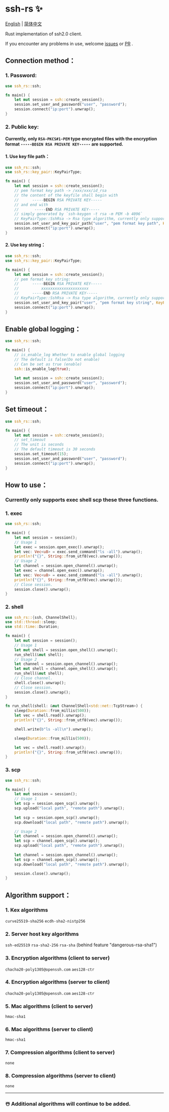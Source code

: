 # ssh-rs ✨

[English](https://github.com/1148118271/ssh-rs/blob/main/README.md)  |  [简体中文](https://github.com/1148118271/ssh-rs/blob/main/README_ZH.md)

Rust implementation of ssh2.0 client.

If you encounter any problems in use, welcome [issues](https://github.com/1148118271/ssh-rs/issues)
or [PR](https://github.com/1148118271/ssh-rs/pulls) .

## Connection method：

### 1. Password:
```rust
use ssh_rs::ssh;

fn main() {
    let mut session = ssh::create_session();
    session.set_user_and_password("user", "password");
    session.connect("ip:port").unwrap();
}
```

### 2. Public key:
#### Currently, only `RSA-PKCS#1-PEM` type encrypted files with the encryption format `-----BEGIN RSA PRIVATE KEY-----` are supported.

#### 1. Use key file path：
```rust
use ssh_rs::ssh;
use ssh_rs::key_pair::KeyPairType;

fn main() {
    let mut session = ssh::create_session();
    // pem format key path -> /xxx/xxx/id_rsa
    // the content of the keyfile shall begin with
    //      -----BEGIN RSA PRIVATE KEY-----
    // and end with
    //       -----END RSA PRIVATE KEY-----
    // simply generated by `ssh-keygen -t rsa -m PEM -b 4096`
    // KeyPairType::SshRsa -> Rsa type algorithm, currently only supports rsa.
    session.set_user_and_key_pair_path("user", "pem format key path", KeyPairType::SshRsa).unwrap();
    session.connect("ip:port").unwrap();
}    
```

#### 2. Use key string：
```rust
use ssh_rs::ssh;
use ssh_rs::key_pair::KeyPairType;

fn main() {
    let mut session = ssh::create_session();
    // pem format key string:
    //      -----BEGIN RSA PRIVATE KEY-----
    //          xxxxxxxxxxxxxxxxxxxxx
    //      -----END RSA PRIVATE KEY-----
    // KeyPairType::SshRsa -> Rsa type algorithm, currently only supports rsa.
    session.set_user_and_key_pair("user", "pem format key string", KeyPairType::SshRsa).unwrap();
    session.connect("ip:port").unwrap();
}
```

## Enable global logging：

```rust
use ssh_rs::ssh;

fn main() {
    // is_enable_log Whether to enable global logging
    // The default is false(Do not enable)
    // Can be set as true (enable)
    ssh::is_enable_log(true);
    
    let mut session = ssh::create_session();
    session.set_user_and_password("user", "password");
    session.connect("ip:port").unwrap();
}
```


## Set timeout：

```rust
use ssh_rs::ssh;

fn main() {
    let mut session = ssh::create_session();
    // set_timeout
    // The unit is seconds
    // The default timeout is 30 seconds
    session.set_timeout(15);
    session.set_user_and_password("user", "password");
    session.connect("ip:port").unwrap();
}
```


## How to use：

### Currently only supports exec shell scp these three functions.

### 1. exec

```rust
use ssh_rs::ssh;

fn main() {
    let mut session = session();
    // Usage 1
    let exec = session.open_exec().unwrap();
    let vec: Vec<u8> = exec.send_command("ls -all").unwrap();
    println!("{}", String::from_utf8(vec).unwrap());
    // Usage 2
    let channel = session.open_channel().unwrap();
    let exec = channel.open_exec().unwrap();
    let vec: Vec<u8> = exec.send_command("ls -all").unwrap();
    println!("{}", String::from_utf8(vec).unwrap());
    // Close session.
    session.close().unwrap();
}
```

### 2. shell

```rust
use ssh_rs::{ssh, ChannelShell};
use std::thread::sleep;
use std::time::Duration;

fn main() {
    let mut session = session();
    // Usage 1
    let mut shell = session.open_shell().unwrap();
    run_shell(&mut shell);
    // Usage 2
    let channel = session.open_channel().unwrap();
    let mut shell = channel.open_shell().unwrap();
    run_shell(&mut shell);
    // Close channel.
    shell.close().unwrap();
    // Close session.
    session.close().unwrap();
}

fn run_shell(shell: &mut ChannelShell<std::net::TcpStream>) {
    sleep(Duration::from_millis(500));
    let vec = shell.read().unwrap();
    println!("{}", String::from_utf8(vec).unwrap());

    shell.write(b"ls -all\n").unwrap();

    sleep(Duration::from_millis(500));

    let vec = shell.read().unwrap();
    println!("{}", String::from_utf8(vec).unwrap());
}
```

### 3. scp

```rust
use ssh_rs::ssh;

fn main() {
    let mut session = session();
    // Usage 1
    let scp = session.open_scp().unwrap();
    scp.upload("local path", "remote path").unwrap();
   
    let scp = session.open_scp().unwrap();
    scp.download("local path", "remote path").unwrap();

    // Usage 2
    let channel = session.open_channel().unwrap();
    let scp = channel.open_scp().unwrap();
    scp.upload("local path", "remote path").unwrap();
  
    let channel = session.open_channel().unwrap();
    let scp = channel.open_scp().unwrap();
    scp.download("local path", "remote path").unwrap();

    session.close().unwrap();
}

```


## Algorithm support：


### 1. Kex algorithms
`curve25519-sha256`
`ecdh-sha2-nistp256`

### 2. Server host key algorithms
`ssh-ed25519`
`rsa-sha2-256`
`rsa-sha` (behind feature "dangerous-rsa-sha1")

### 3. Encryption algorithms (client to server)
`chacha20-poly1305@openssh.com`
`aes128-ctr`

### 4. Encryption algorithms (server to client)
`chacha20-poly1305@openssh.com`
`aes128-ctr`

### 5. Mac algorithms (client to server)
`hmac-sha1`

### 6. Mac algorithms (server to client)
`hmac-sha1`

### 7. Compression algorithms (client to server)
`none`

### 8. Compression algorithms (server to client)
`none`

---

### ☃️ Additional algorithms will continue to be added.